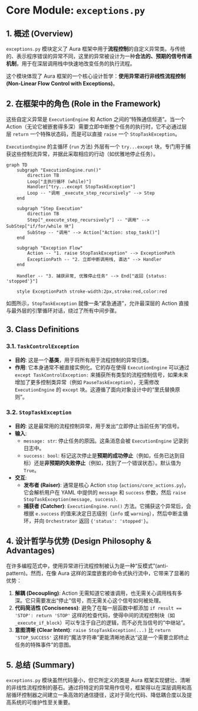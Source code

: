 

# **Core Module: `exceptions.py`**

## **1. 概述 (Overview)**

`exceptions.py` 模块定义了 Aura 框架中用于**流程控制**的自定义异常类。与传统的、表示程序错误的异常不同，这里的异常被设计为一种**合法的、预期的信号传递机制**，用于在深层调用栈中快速地改变任务的执行流程。

这个模块体现了 Aura 框架的一个核心设计哲学：**使用异常进行非线性流程控制 (Non-Linear Flow Control with Exceptions)**。

## **2. 在框架中的角色 (Role in the Framework)**

这些自定义异常是 `ExecutionEngine` 和 Action 之间的“特殊通信频道”。当一个 Action（无论它被嵌套得多深）需要立即中断整个任务的执行时，它不必通过层层 `return` 一个特殊状态码，而是可以直接 `raise` 一个 `StopTaskException`。

`ExecutionEngine` 的主循环 (`run` 方法) 外层有一个 `try...except` 块，专门用于捕获这些控制流异常，并据此采取相应的行动（如优雅地停止任务）。

```mermaid
graph TD
    subgraph "ExecutionEngine.run()"
        direction TB
        Loop["主执行循环 (while)"]
        Handler["try...except StopTaskException"]
        Loop -- "调用 _execute_step_recursively" --> Step
    end

    subgraph "Step Execution"
        direction TB
        Step["_execute_step_recursively"] -- "调用" --> SubStep["if/for/while 块"]
        SubStep -- "调用" --> Action["Action: stop_task()"]
    end
    
    subgraph "Exception Flow"
        Action -- "1. raise StopTaskException" --> ExceptionPath
        ExceptionPath -- "2. 立即中断调用栈, 直达" --> Handler
    end

    Handler -- "3. 捕获异常, 优雅停止任务" --> End["返回 {status: 'stopped'}"]

    style ExceptionPath stroke-width:2px,stroke:red,color:red
```

如图所示，`StopTaskException` 就像一条“紧急通道”，允许最深层的 Action 直接与最外层的引擎循环对话，绕过了所有中间步骤。

## **3. Class Definitions**

### **3.1. `TaskControlException`**

*   **目的**: 这是一个**基类**，用于将所有用于流程控制的异常归类。
*   **作用**: 它本身通常不被直接实例化。它的存在使得 `ExecutionEngine` 可以通过 `except TaskControlException:` 来捕获所有类型的流程控制信号，如果未来增加了更多控制类异常（例如 `PauseTaskException`），无需修改 `ExecutionEngine` 的 `except` 块。这遵循了面向对象设计中的“里氏替换原则”。

### **3.2. `StopTaskException`**

*   **目的**: 这是最常用的流程控制异常，用于发出“立即停止当前任务”的信号。
*   **输入**:
    *   `message: str`: 停止任务的原因。这条消息会被 `ExecutionEngine` 记录到日志中。
    *   `success: bool`: 标记这次停止是**预期的成功停止**（例如，任务已达到目标）还是**非预期的失败停止**（例如，找到了一个错误状态）。默认值为 `True`。
*   **交互**:
    *   **发布者 (Raiser)**: 通常是核心 Action `stop` (`actions/core_actions.py`)，它会解析用户在 YAML 中提供的 `message` 和 `success` 参数，然后 `raise StopTaskException(message, success)`.
    *   **捕获者 (Catcher)**: `ExecutionEngine.run()` 方法。它捕获这个异常后，会根据 `e.success` 的值来决定日志级别（`info` 或 `warning`），然后中断主循环，并向 `Orchestrator` 返回 `{'status': 'stopped'}`。

## **4. 设计哲学与优势 (Design Philosophy & Advantages)**

在许多编程范式中，使用异常进行流程控制被认为是一种“反模式”(anti-pattern)。然而，在像 Aura 这样的深度嵌套的命令式执行流中，它带来了显著的优势：

1.  **解耦 (Decoupling)**: Action 无需知道它被谁调用，也无需关心调用栈有多深。它只需要发出“停止”信号，而无需关心这个信号如何被处理。
2.  **代码简洁性 (Conciseness)**: 避免了在每一层函数中都添加 `if result == 'STOP': return 'STOP'` 这样的检查代码，使得中间的流程控制块（如 `_execute_if_block`）可以专注于自己的逻辑，而不必充当信号的“中继站”。
3.  **意图清晰 (Clear Intent)**: `raise StopTaskException(...)` 比 `return 'STOP_SUCCESS'` 这样的“魔法字符串”更能清晰地表达“这是一个需要立即终止任务的特殊事件”的意图。

## **5. 总结 (Summary)**

`exceptions.py` 模块虽然代码量小，但它所定义的类是 Aura 框架实现健壮、清晰的非线性流程控制的基石。通过将特定的异常用作信号，框架得以在深层调用和高层循环控制器之间建立一条高效的通信捷径，这对于简化代码、降低耦合度以及提高系统的可维护性至关重要。



